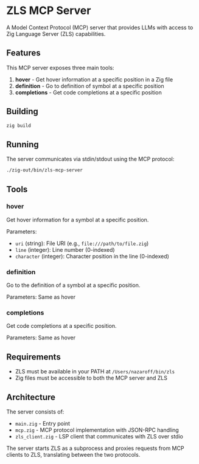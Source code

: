 # ZLS MCP Server

A Model Context Protocol (MCP) server that provides LLMs with access to Zig Language Server (ZLS) capabilities.

## Features

This MCP server exposes three main tools:

1. **hover** - Get hover information at a specific position in a Zig file
2. **definition** - Go to definition of symbol at a specific position  
3. **completions** - Get code completions at a specific position

## Building

```bash
zig build
```

## Running

The server communicates via stdin/stdout using the MCP protocol:

```bash
./zig-out/bin/zls-mcp-server
```

## Tools

### hover
Get hover information for a symbol at a specific position.

Parameters:
- `uri` (string): File URI (e.g., `file:///path/to/file.zig`)
- `line` (integer): Line number (0-indexed)  
- `character` (integer): Character position in the line (0-indexed)

### definition  
Go to the definition of a symbol at a specific position.

Parameters: Same as hover

### completions
Get code completions at a specific position.

Parameters: Same as hover

## Requirements

- ZLS must be available in your PATH at `/Users/nazaroff/bin/zls`
- Zig files must be accessible to both the MCP server and ZLS

## Architecture

The server consists of:
- `main.zig` - Entry point
- `mcp.zig` - MCP protocol implementation with JSON-RPC handling
- `zls_client.zig` - LSP client that communicates with ZLS over stdio

The server starts ZLS as a subprocess and proxies requests from MCP clients to ZLS, translating between the two protocols.